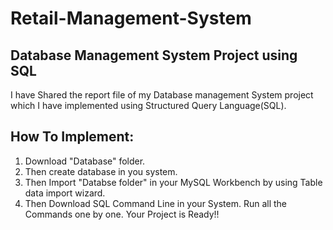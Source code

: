 # Retail-Management-System
## Database Management System Project using SQL

I have Shared the report file of my Database management System project which I have implemented using Structured Query Language(SQL).

## How To Implement:

1. Download "Database" folder.
2. Then create database in you system.
3. Then Import "Databse folder" in your MySQL Workbench by using Table data import wizard. 
4. Then Download SQL Command Line in your System. Run all the Commands one by one.
Your Project is Ready!!
